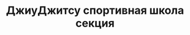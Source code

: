 ---
title: ДжиуДжитсу спортивная школа секция
address: '69001, г. Запорожье, ул. Поточная, 7'
phone:
  - (061) 224-04-97
url: ''
about: ''
searchTitle: 'ДжиуДжитсу спортивная школа секция, 69001, г. Запорожье, ул. Поточная, 7'
tags:
  - Детско-юношеские спортивные школы
geometry:
  location:
    lat: 47.8447502
    lng: 35.1131802
  viewport:
    northeast:
      lat: 47.84625318029151
      lng: 35.1142414302915
    southwest:
      lat: 47.84355521970851
      lng: 35.1115434697085
place_id: ChIJ1eOITitn3EARlCv-9Ilq16U

---
